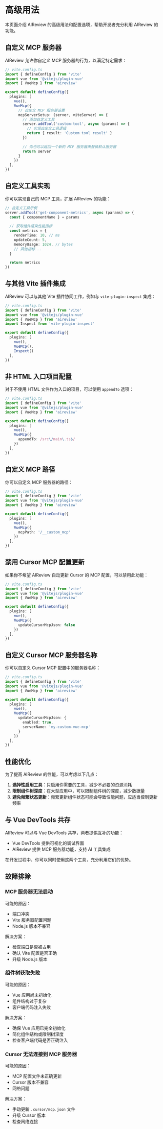 # 高级用法

本页面介绍 AIReview 的高级用法和配置选项，帮助开发者充分利用 AIReview 的功能。

## 自定义 MCP 服务器

AIReview 允许你自定义 MCP 服务器的行为，以满足特定需求：

```ts
// vite.config.ts
import { defineConfig } from 'vite'
import vue from '@vitejs/plugin-vue'
import { VueMcp } from 'aireview'

export default defineConfig({
  plugins: [
    vue(),
    VueMcp({
      // 自定义 MCP 服务器设置
      mcpServerSetup: (server, viteServer) => {
        // 添加自定义工具
        server.addTool('custom-tool', async (params) => {
          // 实现自定义工具逻辑
          return { result: 'Custom tool result' }
        })
        
        // 你也可以返回一个新的 MCP 服务器来替换默认服务器
        return server
      }
    })
  ],
})
```

## 自定义工具实现

你可以实现自己的 MCP 工具，扩展 AIReview 的功能：

```ts
// 自定义工具示例
server.addTool('get-component-metrics', async (params) => {
  const { componentName } = params
  
  // 获取组件渲染性能指标
  const metrics = {
    renderTime: 10, // ms
    updateCount: 5,
    memoryUsage: 1024, // bytes
    // 其他指标...
  }
  
  return metrics
})
```

## 与其他 Vite 插件集成

AIReview 可以与其他 Vite 插件协同工作，例如与 `vite-plugin-inspect` 集成：

```ts
// vite.config.ts
import { defineConfig } from 'vite'
import vue from '@vitejs/plugin-vue'
import { VueMcp } from 'aireview'
import Inspect from 'vite-plugin-inspect'

export default defineConfig({
  plugins: [
    vue(),
    VueMcp(),
    Inspect()
  ],
})
```

## 非 HTML 入口项目配置

对于不使用 HTML 文件作为入口的项目，可以使用 `appendTo` 选项：

```ts
// vite.config.ts
import { defineConfig } from 'vite'
import vue from '@vitejs/plugin-vue'
import { VueMcp } from 'aireview'

export default defineConfig({
  plugins: [
    vue(),
    VueMcp({
      appendTo: /src\/main\.ts$/
    })
  ],
})
```

## 自定义 MCP 路径

你可以自定义 MCP 服务器的路径：

```ts
// vite.config.ts
import { defineConfig } from 'vite'
import vue from '@vitejs/plugin-vue'
import { VueMcp } from 'aireview'

export default defineConfig({
  plugins: [
    vue(),
    VueMcp({
      mcpPath: '/__custom_mcp'
    })
  ],
})
```

## 禁用 Cursor MCP 配置更新

如果你不希望 AIReview 自动更新 Cursor 的 MCP 配置，可以禁用此功能：

```ts
// vite.config.ts
import { defineConfig } from 'vite'
import vue from '@vitejs/plugin-vue'
import { VueMcp } from 'aireview'

export default defineConfig({
  plugins: [
    vue(),
    VueMcp({
      updateCursorMcpJson: false
    })
  ],
})
```

## 自定义 Cursor MCP 服务器名称

你可以自定义 Cursor MCP 配置中的服务器名称：

```ts
// vite.config.ts
import { defineConfig } from 'vite'
import vue from '@vitejs/plugin-vue'
import { VueMcp } from 'aireview'

export default defineConfig({
  plugins: [
    vue(),
    VueMcp({
      updateCursorMcpJson: {
        enabled: true,
        serverName: 'my-custom-vue-mcp'
      }
    })
  ],
})
```

## 性能优化

为了提高 AIReview 的性能，可以考虑以下几点：

1. **选择性启用工具**：只启用你需要的工具，减少不必要的资源消耗
2. **限制组件树深度**：在大型应用中，可以限制组件树的深度，减少数据量
3. **避免频繁状态更新**：频繁更新组件状态可能会导致性能问题，应适当控制更新频率

## 与 Vue DevTools 共存

AIReview 可以与 Vue DevTools 共存，两者提供互补的功能：

- Vue DevTools 提供可视化的调试界面
- AIReview 提供 MCP 服务器功能，支持 AI 工具集成

在开发过程中，你可以同时使用这两个工具，充分利用它们的优势。

## 故障排除

### MCP 服务器无法启动

可能的原因：
- 端口冲突
- Vite 服务器配置问题
- Node.js 版本不兼容

解决方案：
- 检查端口是否被占用
- 确认 Vite 配置是否正确
- 升级 Node.js 版本

### 组件树获取失败

可能的原因：
- Vue 应用尚未初始化
- 组件结构过于复杂
- 客户端代码注入失败

解决方案：
- 确保 Vue 应用已完全初始化
- 简化组件结构或限制树深度
- 检查客户端代码是否正确注入

### Cursor 无法连接到 MCP 服务器

可能的原因：
- MCP 配置文件未正确更新
- Cursor 版本不兼容
- 网络问题

解决方案：
- 手动更新 `.cursor/mcp.json` 文件
- 升级 Cursor 版本
- 检查网络连接 
